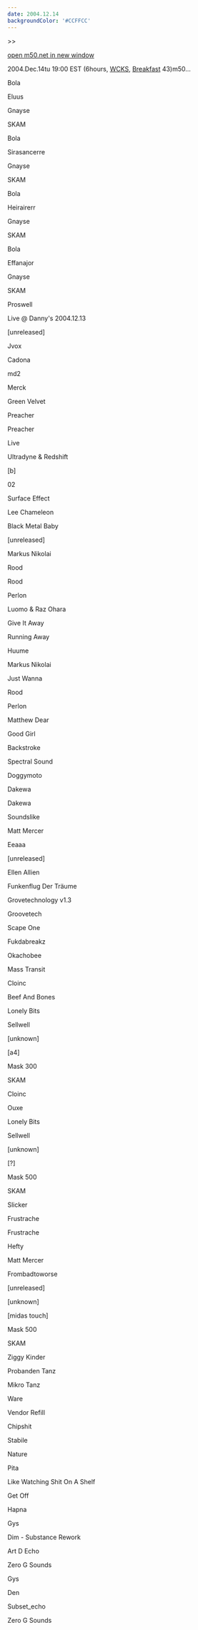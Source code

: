 ```yaml
---
date: 2004.12.14
backgroundColor: '#CCFFCC'
---
```


\>>

[open m50.net in new window](http://m50.net/)

2004.Dec.14tu 19:00 EST (6hours, [WCKS](http://www.wcks.org/), [Breakfast](http://breakfast.wcks.org/) 43)m50...

Bola

Eluus

Gnayse

SKAM

Bola

Sirasancerre

Gnayse

SKAM

Bola

Heirairerr

Gnayse

SKAM

Bola

Effanajor

Gnayse

SKAM

Proswell

Live @ Danny's 2004.12.13

\[unreleased\]

Jvox

Cadona

md2

Merck

Green Velvet

Preacher

Preacher

Live

Ultradyne & Redshift

\[b\]

02

Surface Effect

Lee Chameleon

Black Metal Baby

\[unreleased\]

Markus Nikolai

Rood

Rood

Perlon

Luomo & Raz Ohara

Give It Away

Running Away

Huume

Markus Nikolai

Just Wanna

Rood

Perlon

Matthew Dear

Good Girl

Backstroke

Spectral Sound

Doggymoto

Dakewa

Dakewa

Soundslike

Matt Mercer

Eeaaa

\[unreleased\]

Ellen Allien

Funkenflug Der Träume

Grovetechnology v1.3

Groovetech

Scape One

Fukdabreakz

Okachobee

Mass Transit

Cloinc

Beef And Bones

Lonely Bits

Sellwell

\[unknown\]

\[a4\]

Mask 300

SKAM

Cloinc

Ouxe

Lonely Bits

Sellwell

\[unknown\]

\[?\]

Mask 500

SKAM

Slicker

Frustrache

Frustrache

Hefty

Matt Mercer

Frombadtoworse

\[unreleased\]

\[unknown\]

\[midas touch\]

Mask 500

SKAM

Ziggy Kinder

Probanden Tanz

Mikro Tanz

Ware

Vendor Refill

Chipshit

Stabile

Nature

Pita

Like Watching Shit On A Shelf

Get Off

Hapna

Gys

Dim - Substance Rework

Art D Echo

Zero G Sounds

Gys

Den

Subset\_echo

Zero G Sounds